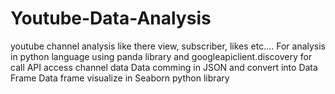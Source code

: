 # Youtube-Data-Analysis

youtube channel analysis like there view, subscriber, likes etc....
For analysis in python language using panda library and googleapiclient.discovery for call API access channel data
Data comming in JSON and convert into Data Frame
Data frame visualize in Seaborn python library
